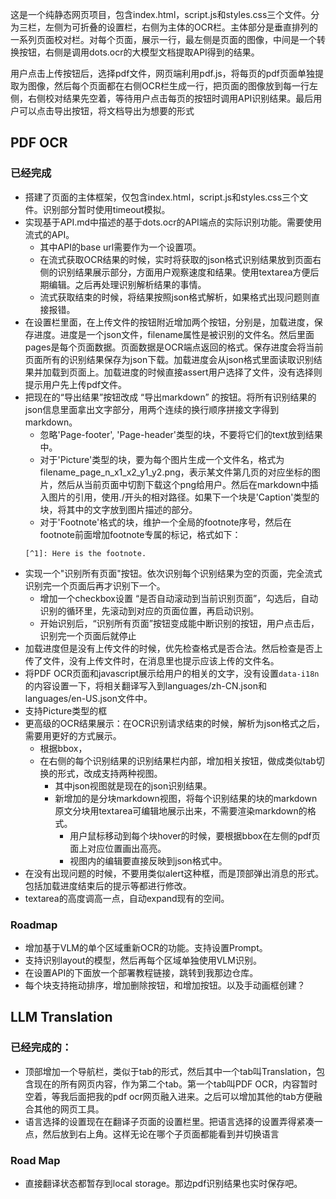 

这是一个纯静态网页项目，包含index.html，script.js和styles.css三个文件。分为三栏，左侧为可折叠的设置栏，右侧为主体的OCR栏。主体部分是垂直排列的一系列页面校对栏。对每个页面，展示一行，最左侧是页面的图像，中间是一个转换按钮，右侧是调用dots.ocr的大模型文档提取API得到的结果。

用户点击上传按钮后，选择pdf文件，网页端利用pdf.js，将每页的pdf页面单独提取为图像，然后每个页面都在右侧OCR栏生成一行，把页面的图像放到每一行左侧，右侧校对结果先空着，等待用户点击每页的按钮时调用API识别结果。最后用户可以点击导出按钮，将文档导出为想要的形式


## PDF OCR

### 已经完成

- 搭建了页面的主体框架，仅包含index.html，script.js和styles.css三个文件。识别部分暂时使用timeout模拟。
- 实现基于API.md中描述的基于dots.ocr的API端点的实际识别功能。需要使用流式的API。
    - 其中API的base url需要作为一个设置项。
    - 在流式获取OCR结果的时候，实时将获取的json格式识别结果放到页面右侧的识别结果展示部分，方面用户观察速度和结果。使用textarea方便后期编辑。之后再处理识别解析结果的事情。
    - 流式获取结束的时候，将结果按照json格式解析，如果格式出现问题则直接报错。
- 在设置栏里面，在上传文件的按钮附近增加两个按钮，分别是，加载进度，保存进度。进度是一个json文件，filename属性是被识别的文件名。然后里面pages是每个页面数据。页面数据是OCR端点返回的格式。保存进度会将当前页面所有的识别结果保存为json下载。加载进度会从json格式里面读取识别结果并加载到页面上。加载进度的时候直接assert用户选择了文件，没有选择则提示用户先上传pdf文件。
- 把现在的“导出结果”按钮改成 “导出markdown” 的按钮。将所有识别结果的json信息里面拿出文字部分，用两个连续的换行顺序拼接文字得到markdown。
    - 忽略'Page-footer', 'Page-header'类型的块，不要将它们的text放到结果中。
    - 对于'Picture'类型的块，要为每个图片生成一个文件名，格式为filename_page_n_x1_x2_y1_y2.png，表示某文件第几页的对应坐标的图片，然后从当前页面中切割下载这个png给用户。然后在markdown中插入图片的引用，使用./开头的相对路径。如果下一个块是'Caption'类型的块，将其中的文字放到图片描述的部分。
    - 对于'Footnote'格式的块，维护一个全局的footnote序号，然后在footnote前面增加footnote专属的标记，格式如下：
    ```
    [^1]: Here is the footnote.
    ```
- 实现一个"识别所有页面"按钮。依次识别每个识别结果为空的页面，完全流式识别完一个页面后再才识别下一个。
    - 增加一个checkbox设置 “是否自动滚动到当前识别页面”，勾选后，自动识别的循环里，先滚动到对应的页面位置，再启动识别。
    - 开始识别后，“识别所有页面”按钮变成能中断识别的按钮，用户点击后，识别完一个页面后就停止
- 加载进度但是没有上传文件的时候，优先检查格式是否合法。然后检查是否上传了文件，没有上传文件时，在消息里也提示应该上传的文件名。
- 将PDF OCR页面和javascript展示给用户的相关的文字，没有设置`data-i18n`的内容设置一下，将相关翻译写入到languages/zh-CN.json和languages/en-US.json文件中。
- 支持Picture类型的框
- 更高级的OCR结果展示：在OCR识别请求结束的时候，解析为json格式之后，需要用更好的方式展示。
    - 根据bbox，
    - 在右侧的每个识别结果的识别结果栏内部，增加相关按钮，做成类似tab切换的形式，改成支持两种视图。
        - 其中json视图就是现在的json识别结果。
        - 新增加的是分块markdown视图，将每个识别结果的块的markdown原文分块用textarea可编辑地展示出来，不需要渲染markdown的格式。
            - 用户鼠标移动到每个块hover的时候，要根据bbox在左侧的pdf页面上对应位置画出高亮。
            - 视图内的编辑要直接反映到json格式中。
- 在没有出现问题的时候，不要用类似alert这种框，而是顶部弹出消息的形式。包括加载进度结束后的提示等都进行修改。
- textarea的高度调高一点，自动expand现有的空间。

### Roadmap

- 增加基于VLM的单个区域重新OCR的功能。支持设置Prompt。
- 支持识别layout的模型，然后再每个区域单独使用VLM识别。
- 在设置API的下面放一个部署教程链接，跳转到我那边仓库。
- 每个块支持拖动排序，增加删除按钮，和增加按钮。以及手动画框创建？

## LLM Translation

### 已经完成的：

- 顶部增加一个导航栏，类似于tab的形式，然后其中一个tab叫Translation，包含现在的所有网页内容，作为第二个tab。第一个tab叫PDF OCR，内容暂时空着，等我后面把我的pdf ocr网页融入进来。之后可以增加其他的tab方便融合其他的网页工具。
- 语言选择的设置现在在翻译子页面的设置栏里。把语言选择的设置弄得紧凑一点，然后放到右上角。这样无论在哪个子页面都能看到并切换语言


### Road Map

- 直接翻译状态都暂存到local storage。那边pdf识别结果也实时保存吧。

